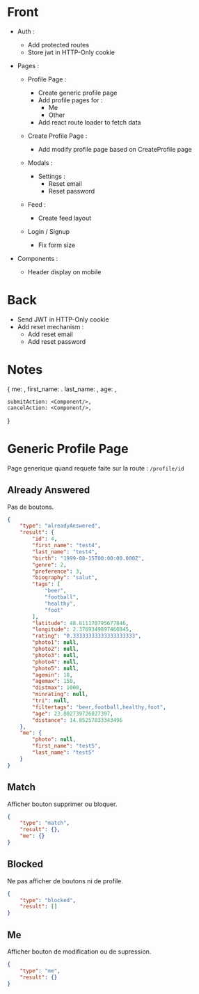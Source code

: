 # Front
- Auth :
    - Add protected routes
    - Store jwt in HTTP-Only cookie

- Pages :
    - Profile Page :
        - Create generic profile page
        - Add profile pages for :
            - Me
            - Other
        - Add react route loader to fetch data

    - Create Profile Page :
        - Add modify profile page based on CreateProfile page

    - Modals :
        - Settings :
            - Reset email
            - Reset password

    - Feed :
        - Create feed layout    

    - Login / Signup
        - Fix form size

- Components :
    - Header display on mobile

# Back
- Send JWT in HTTP-Only cookie
- Add reset mechanism :
    - Add reset email
    - Add reset password




# Notes

{
    me: <bool>,
    first_name: <string>.
    last_name: <string>,
    age: <int>,

    submitAction: <Component/>,
    cancelAction: <Component/>,
}


# Generic Profile Page

Page generique quand requete faite sur la route : `/profile/id`

## Already Answered
Pas de boutons.

```json
{
    "type": "alreadyAnswered",
    "result": {
        "id": 4,
        "first_name": "test4",
        "last_name": "test4",
        "birth": "1999-08-15T00:00:00.000Z",
        "genre": 2,
        "preference": 3,
        "biography": "salut",
        "tags": [
            "beer",
            "football",
            "healthy",
            "foot"
        ],
        "latitude": 48.811170795677846,
        "longitude": 2.3769349897460845,
        "rating": "0.33333333333333333333",
        "photo1": null,
        "photo2": null,
        "photo3": null,
        "photo4": null,
        "photo5": null,
        "agemin": 18,
        "agemax": 150,
        "distmax": 1000,
        "minrating": null,
        "tri": null,
        "filtertags": "beer,football,healthy,foot",
        "age": 23.802739726027397,
        "distance": 14.85257033343496
    },
    "me": {
        "photo": null,
        "first_name": "test5",
        "last_name": "test5"
    }
}
```

## Match
Afficher bouton supprimer ou bloquer.

```json
{
    "type": "match",
    "result": {},
    "me": {}
}
```

## Blocked
Ne pas afficher de boutons ni de profile.

```json
{
    "type": "blocked",
    "result": []
}
```

## Me
Afficher bouton de modification ou de supression.

```json
{
    "type": "me",
    "result": {}
}
```

